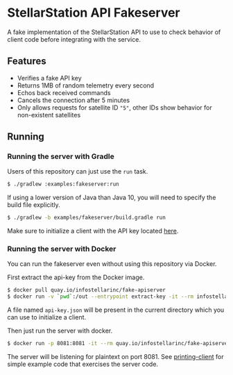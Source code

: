 # StellarStation API Fakeserver

A fake implementation of the StellarStation API to use to check behavior of client code before
integrating with the service.

## Features

- Verifies a fake API key
- Returns 1MB of random telemetry every second
- Echos back received commands
- Cancels the connection after 5 minutes
- Only allows requests for satellite ID `"5"`, other IDs show behavior for non-existent satellites

## Running

### Running the server with Gradle

Users of this repository can just use the `run` task.

```bash
$ ./gradlew :examples:fakeserver:run
```

If using a lower version of Java than Java 10, you will need to specify the build file explicitly.

```bash
$ ./gradlew -b examples/fakeserver/build.gradle run
```

Make sure to initialize a client with the API key located [here](./src/misc/api-key.json).

### Running the server with Docker

You can run the fakeserver even without using this repository via Docker.

First extract the api-key from the Docker image.

```bash
$ docker pull quay.io/infostellarinc/fake-apiserver
$ docker run -v `pwd`:/out --entrypoint extract-key -it --rm infostellarinc/fake-apiserver
```

A file named `api-key.json` will be present in the current directory which you can use to initialize
a client.

Then just run the server with docker.

```bash
$ docker run -p 8081:8081 -it --rm quay.io/infostellarinc/fake-apiserver
```

The server will be listening for plaintext on port 8081. See [printing-client](../printing-client)
for simple example code that exercises the server code.
